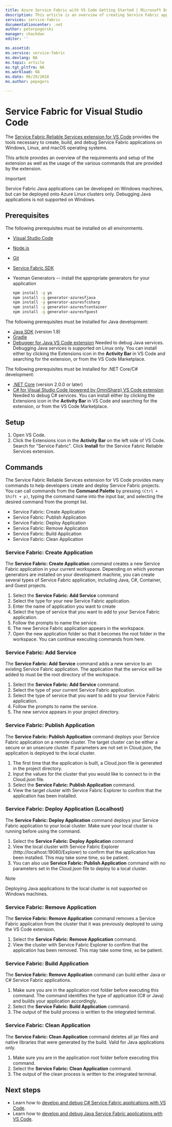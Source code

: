 ```yaml
---
title: Azure Service Fabric with VS Code Getting Started | Microsoft Docs
description: This article is an overview of creating Service Fabric applications using Visual Studio Code. 
services: service-fabric
documentationcenter: .net
author: peterpogorski
manager: chackdan
editor: ''

ms.assetid: 
ms.service: service-fabric
ms.devlang: NA
ms.topic: article
ms.tgt_pltfrm: NA
ms.workload: NA
ms.date: 06/29/2018
ms.author: pepogors

---
```


# Service Fabric for Visual Studio Code

The [Service Fabric Reliable Services extension for VS Code](https://marketplace.visualstudio.com/items?itemName=ms-azuretools.vscode-service-fabric-reliable-services) provides the tools necessary to create, build, and debug Service Fabric applications on Windows, Linux, and macOS operating systems.

This article provides an overview of the requirements and setup of the extension as well as the usage of the various commands that are provided by the extension. 

> [!IMPORTANT]
> Service Fabric Java applications can be developed on Windows machines, but can be deployed onto Azure Linux clusters only. Debugging Java applications is not supported on Windows.

## Prerequisites

The following prerequisites must be installed on all environments.

* [Visual Studio Code](https://code.visualstudio.com/)
* [Node.js](https://nodejs.org/)
* [Git](https://git-scm.com/)
* [Service Fabric SDK](https://docs.microsoft.com/azure/service-fabric/service-fabric-get-started)
* Yeoman Generators -- install the appropriate generators for your application

   ```sh
   npm install -g yo
   npm install -g generator-azuresfjava
   npm install -g generator-azuresfcsharp
   npm install -g generator-azuresfcontainer
   npm install -g generator-azuresfguest
   ```

The following prerequisites must be installed for Java development:

* [Java SDK](https://aka.ms/azure-jdks) (version 1.8)
* [Gradle](https://gradle.org/install/)
* [Debugger for Java VS Code extension](https://marketplace.visualstudio.com/items?itemName=vscjava.vscode-java-debug) Needed to debug Java services. Debugging Java services is supported on Linux only. You can install either by clicking the Extensions icon in the **Activity Bar** in VS Code and searching for the extension, or from the VS Code Marketplace.

The following prerequisites must be installed for .NET Core/C# development:

* [.NET Core](https://www.microsoft.com/net/learn/get-started) (version 2.0.0 or later)
* [C# for Visual Studio Code (powered by OmniSharp) VS Code extension](https://marketplace.visualstudio.com/items?itemName=ms-vscode.csharp) Needed to debug C# services. You can install either by clicking the Extensions icon in the **Activity Bar** in VS Code and searching for the extension, or from the VS Code Marketplace.

## Setup

1. Open VS Code.
2. Click the Extensions icon in the **Activity Bar** on the left side of VS Code. Search for "Service Fabric". Click **Install** for the Service Fabric Reliable Services extension.

## Commands
The Service Fabric Reliable Services extension for VS Code provides many commands to help developers create and deploy Service Fabric projects. You can call commands from the **Command Palette** by pressing `(Ctrl + Shift + p)`, typing the command name into the input bar, and selecting the desired command from the prompt list. 

* Service Fabric: Create Application 
* Service Fabric: Publish Application 
* Service Fabric: Deploy Application 
* Service Fabric: Remove Application  
* Service Fabric: Build Application 
* Service Fabric: Clean Application 

### Service Fabric: Create Application

The **Service Fabric: Create Application** command creates a new Service Fabric application in your current workspace. Depending on which yeoman generators are installed on your development machine, you can create several types of Service Fabric application, including Java, C#, Container, and Guest projects. 

1.  Select the **Service Fabric: Add Service** command
2.  Select the type for your new Service Fabric application. 
3.  Enter the name of application you want to create
3.  Select the type of service that you want to add to your Service Fabric application. 
4.  Follow the prompts to name the service. 
5.  The new Service Fabric application appears in the workspace.
6.  Open the new application folder so that it becomes the root folder in the workspace. You can continue executing commands from here.

### Service Fabric: Add Service
The **Service Fabric: Add Service** command adds a new service to an existing Service Fabric application. The application that the service will be added to must be the root directory of the workspace. 

1.  Select the **Service Fabric: Add Service** command.
2.  Select the type of your current Service Fabric application. 
3.  Select the type of service that you want to add to your Service Fabric application. 
4.  Follow the prompts to name the service. 
5.  The new service appears in your project directory. 

### Service Fabric: Publish Application
The **Service Fabric: Publish Application** command deploys your Service Fabric application on a remote cluster. The target cluster can be either a secure or an unsecure cluster. If parameters are not set in Cloud.json, the application is deployed to the local cluster.

1.  The first time that the application is built, a Cloud.json file is generated in the project directory.
2.  Input the values for the cluster that you would like to connect to in the Cloud.json file.
3.  Select the **Service Fabric: Publish Application** command.
4.  View the target cluster with Service Fabric Explorer to confirm that the application has been installed. 

### Service Fabric: Deploy Application (Localhost)
The **Service Fabric: Deploy Application** command deploys your Service Fabric application to your local cluster. Make sure your local cluster is running before using the command. 

1. Select the **Service Fabric: Deploy Application** command
2. View the local cluster with Service Fabric Explorer (http:\//localhost:19080/Explorer) to confirm that the application has been installed. This may take some time, so be patient.
3. You can also use **Service Fabric: Publish Application** command with no parameters set in the Cloud.json file to deploy to a local cluster.

> [!NOTE]
> Deploying Java applications to the local cluster is not supported on Windows machines.

### Service Fabric: Remove Application
The **Service Fabric: Remove Application** command removes a Service Fabric application from the cluster that it was previously deployed to using the VS Code extension. 

1.  Select the **Service Fabric: Remove Application** command.
2.  View the cluster with Service Fabric Explorer to confirm that the application has been removed. This may take some time, so be patient.

### Service Fabric: Build Application
The **Service Fabric: Remove Application** command can build either Java or C# Service Fabric applications. 

1.  Make sure you are in the application root folder before executing this command. The command identifies the type of application (C# or Java) 
    and builds your application accordingly.
2.  Select the **Service Fabric: Build Application** command.
3.  The output of the build process is written to the integrated terminal.

### Service Fabric: Clean Application
The **Service Fabric: Clean Application** command deletes all jar files and native libraries that were generated by the build. Valid for Java applications only. 

1.  Make sure you are in the application root folder before executing this command. 
2.  Select the **Service Fabric: Clean Application** command.
3.  The output of the clean process is written to the integrated terminal.

## Next steps

* Learn how to [develop and debug C# Service Fabric applications with VS Code](./service-fabric-develop-csharp-applications-with-vs-code.md).
* Learn how to [develop and debug Java Service Fabric applications with VS Code](./service-fabric-develop-java-applications-with-vs-code.md).
